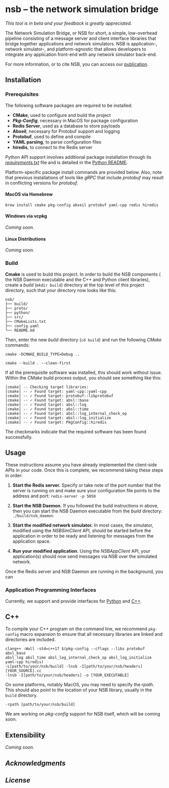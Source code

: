 # **nsb** – the network simulation bridge
_This tool is in beta and your feedback is greatly appreciated._

The Network Simulation Bridge, or NSB for short, a simple, low-overhead pipeline
consisting of a message server and client interface libraries that bridge 
together applications and network simulators. NSB is application-, network 
simulator-, and platform-agnostic that allows developers to integrate any 
application front-end with any network simulator back-end.

For more information, or to cite NSB, you can access our 
[publication](https://dl.acm.org/doi/10.1145/3616391.3622771).

## Installation

### Prerequisites

The following software packages are required to be installed:
* **CMake**, used to configure and build the project
* _**Pkg-Config**_, necessary in MacOS for package configuration
* **Redis Server**, used as a database to store payloads
* **Abseil**, necessary for Protobuf support and logging
* **Protobuf**, used to define and compile
* **YAML parsing**, to parse configuration files
* **hiredis**, to connect to the Redis server

Python API support involves additional package installation through its
[_requirements.txt_](python/requirements.txt) file and is detailed in the 
[Python README](python/README.md).

Platform-specific package install commands are provided below. Also, note that
previous installations of tools like _gRPC_ that include _protobuf_ may result
in conflicting versions for _protobuf_.

#### MacOS via Homebrew
```
brew install cmake pkg-config abseil protobuf yaml-cpp redis hiredis
```

#### Windows via vcpkg
_Coming soon._

#### Linux Distributions
_Coming soon._

### Build
__Cmake__ is used to build this project. In order to build the NSB components (
the NSB Daemon executable and the C++ and Python client libraries), create a 
_build_ (```mkdir build```) directory at the top level of this project 
directory, such that your directory now looks like this:

```
nsb/
├── build/
├── proto/
├── python/
├── src/
├── CMakeLists.txt
├── config.yaml
└── README.md
```

Then, enter the new _build_ directory (```cd build```) and run the following 
_CMake_ commands:

```cmake -DCMAKE_BUILD_TYPE=Debug ..```

```cmake --build . --clean-first```

If all the prerequisite software was installed, this should work without issue.
Within the _CMake_ build process output, you should see something like this:

```
[cmake] -- Checking target libraries:
[cmake] -- ✓ Found target: yaml-cpp::yaml-cpp
[cmake] -- ✓ Found target: protobuf::libprotobuf
[cmake] -- ✓ Found target: absl::base
[cmake] -- ✓ Found target: absl::log
[cmake] -- ✓ Found target: absl::time
[cmake] -- ✓ Found target: absl::log_internal_check_op
[cmake] -- ✓ Found target: absl::log_initialize
[cmake] -- ✓ Found target: PkgConfig::hiredis
```

The checkmarks indicate that the required software has been found successfully.

## Usage

These instructions assume you have already implemented the client-side APIs in
your code. Once this is complete, we recommend taking these steps in order:

1. **Start the Redis server.** Specify or take note of the port number that the
server is running on and make sure your configuration file points to the address
and port:
```redis-server -p 5050```

2. **Start the NSB Daemon.** If you followed the build instructions in above, 
then you can start the NSB Daemon executable from the _build_ directory: 
```./build/nsb_daemon```

3. **Start the modified network simulator.** In most cases, the simulator, 
modified using the _NSBSimClient_ API, should be started before the application
in order to be ready and listening for messages from the application space.

4. **Run your modified application.** Using the _NSBAppClient_ API, your 
application(s) should now send messages via NSB over the simulated network.

Once the Redis server and NSB Daemon are running in the background, you can

### Application Programming Interfaces
Currently, we support and provide interfaces for [Python](python/README.md) and 
[C++](src/README.md).

## C++
To compile your C++ program on the command line, we recommend ```pkg-config``` 
macro expansion to ensure that all necessary libraries are linked and 
directories are included.
```
clang++ -Wall -std=c++17 $(pkg-config --cflags --libs protobuf absl_base
absl_log absl_time absl_log_internal_check_op absl_log_initialize yaml-cpp hiredis)
-L[path/to/your/nsb/build] -lnsb -I[path/to/your/nsb/headers] [YOUR_SOURCE].cc
-lnsb -I[path/to/your/nsb/headers] -o [YOUR_EXECUTABLE]
```
On some platforms, notably MacOS, you may need to specify the _rpath_. This should
also point to the location of your NSB library, usually in the ```build``` directory.
```
-rpath [path/to/your/nsb/build]
```
We are working on _pkg-config_ support for NSB itself, which will be coming soon.

## Extensibility
_Coming soon._

## _Acknowledgments_

## _License_
